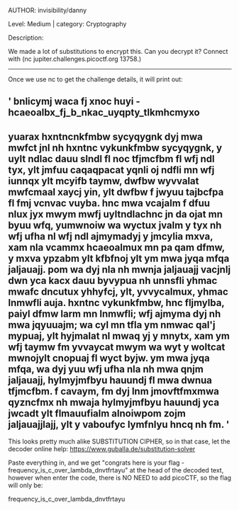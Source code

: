 AUTHOR: invisibility/danny

Level: Medium       |     category: Cryptography

Description:

We made a lot of substitutions to encrypt this. Can you decrypt it? Connect with (nc jupiter.challenges.picoctf.org 13758.)

----------------------------------------------------------------------------------------------------------------------------
Once we use nc to get the challenge details, it will print out:


'
bnlicymj waca fj xnoc huyi - hcaeoalbx_fj_b_nkac_uyqpty_tlkmhcmyxo
-------------------------------------------------------------------------------
yuarax hxntncnkfmbw sycyqygnk dyj mwa mwfct jnl nh hxntnc vykunkfmbw sycyqygnk, y uylt ndlac dauu slndl fl noc tfjmcfbm fl wfj ndl tyx, ylt jmfuu caqaqpacat yqnli oj ndfli mn wfj iunnqx ylt mcyifb taymw, dwfbw wyvvalat mwfcmaal xaycj yin, ylt dwfbw f jwyuu tajbcfpa fl fmj vcnvac vuyba. hnc mwa vcajalm f dfuu nlux jyx mwym mwfj uyltndlachnc jn da ojat mn byuu wfq, yumwnoiw wa wyctux jvalm y tyx nh wfj ufha nl wfj ndl ajmymadyj y jmcylia mxva, xam nla vcammx hcaeoalmux mn pa qam dfmw, y mxva ypzabm ylt kfbfnoj ylt ym mwa jyqa mfqa jaljauajj. pom wa dyj nla nh mwnja jaljauajj vacjnlj dwn yca kacx dauu byvypua nh unnsfli yhmac mwafc dncutux yhhyfcj, ylt, yvvycalmux, yhmac lnmwfli auja. hxntnc vykunkfmbw, hnc fljmylba, paiyl dfmw larm mn lnmwfli; wfj ajmyma dyj nh mwa jqyuuajm; wa cyl mn tfla ym nmwac qal'j mypuaj, ylt hyjmalat nl mwaq yj y mnytx, xam ym wfj taymw fm yvvaycat mwym wa wyt y woltcat mwnojylt cnopuaj fl wyct byjw. ym mwa jyqa mfqa, wa dyj yuu wfj ufha nla nh mwa qnjm jaljauajj, hylmyjmfbyu hauundj fl mwa dwnua tfjmcfbm. f cavaym, fm dyj lnm jmovftfmxmwa qyzncfmx nh mwaja hylmyjmfbyu hauundj yca jwcadt ylt flmauufialm alnoiwpom zojm jaljauajjlajj, ylt y vaboufyc lymfnlyu hncq nh fm.
'
-----------------------------------------------------------------------------------------------------------------------------------

This looks pretty much alike SUBSTITUTION CIPHER, so in that case, let the decoder online help: 
https://www.guballa.de/substitution-solver

Paste everything in, and we get "congrats here is your flag - frequency_is_c_over_lambda_dnvtfrtayu" at the head of the decoded text, however when enter the code, there is NO NEED to add picoCTF, so the flag will only be:


frequency_is_c_over_lambda_dnvtfrtayu
